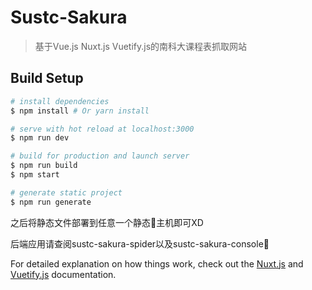 # Sustc-Sakura

> 基于Vue.js Nuxt.js Vuetify.js的南科大课程表抓取网站

## Build Setup

``` bash
# install dependencies
$ npm install # Or yarn install

# serve with hot reload at localhost:3000
$ npm run dev

# build for production and launch server
$ npm run build
$ npm start

# generate static project
$ npm run generate
```
之后将静态文件部署到任意一个静态主机即可XD

后端应用请查阅sustc-sakura-spider以及sustc-sakura-console

For detailed explanation on how things work, check out the [Nuxt.js](https://github.com/nuxt/nuxt.js) and [Vuetify.js](https://vuetifyjs.com/) documentation.
